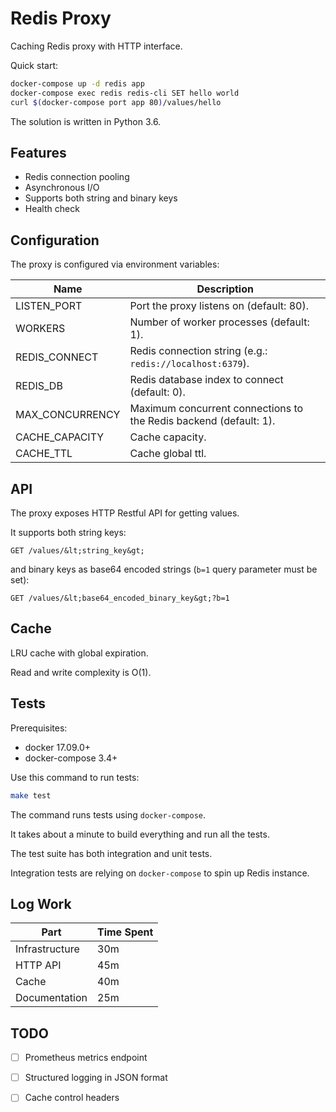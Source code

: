 # Redis Proxy

Caching Redis proxy with HTTP interface.

Quick start:
```bash
docker-compose up -d redis app
docker-compose exec redis redis-cli SET hello world
curl $(docker-compose port app 80)/values/hello
```

The solution is written in Python 3.6.

## Features

* Redis connection pooling
* Asynchronous I/O
* Supports both string and binary keys
* Health check

## Configuration

The proxy is configured via environment variables:

Name            | Description 
----------------|------------------------------------------------------------------
LISTEN_PORT     | Port the proxy listens on (default: 80).
WORKERS         | Number of worker processes (default: 1). 
REDIS_CONNECT   | Redis connection string (e.g.: `redis://localhost:6379`).
REDIS_DB        | Redis database index to connect (default: 0).
MAX_CONCURRENCY | Maximum concurrent connections to the Redis backend (default: 1). 
CACHE_CAPACITY  | Cache capacity.
CACHE_TTL       | Cache global ttl.

## API

The proxy exposes HTTP Restful API for getting values.

It supports both string keys:

```text
GET /values/&lt;string_key&gt;
```

and binary keys as base64 encoded strings (`b=1` query parameter must be set):

```text
GET /values/&lt;base64_encoded_binary_key&gt;?b=1
```

## Cache

LRU cache with global expiration.

Read and write complexity is O(1).

## Tests

Prerequisites:
- docker 17.09.0+
- docker-compose 3.4+

Use this command to run tests:

```bash
make test
```

The command runs tests using `docker-compose`.

It takes about a minute to build everything and run all the tests.

The test suite has both integration and unit tests.

Integration tests are relying on `docker-compose` to spin up Redis instance.


## Log Work

| Part           | Time Spent  |
| -------------- |------------ |
| Infrastructure | 30m         |
| HTTP API       | 45m         |
| Cache          | 40m         |
| Documentation  | 25m         |

## TODO

- [ ] Prometheus metrics endpoint
- [ ] Structured logging in JSON format
- [ ] Cache control headers


